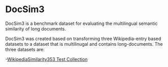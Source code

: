 # DocSim3
DocSim3 is a benchmark dataset for evaluating the multilingual semantic similarity of long documents. 

DocSim3 was created based on transforming three Wikipedia-entry based datasets to a dataset that is multilinugal and contains long-documents. The three datasets are:

-[WikipediaSimilarity353 Test Collection](http://community.nzdl.org/wikipediaSimilarity/)
